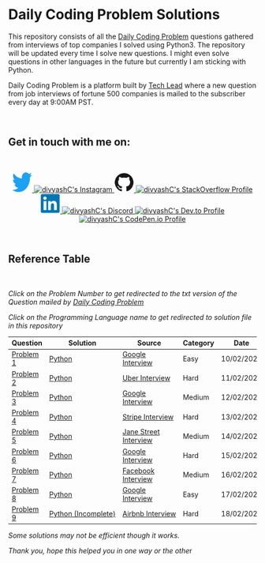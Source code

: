# Daily Coding Problem Solutions

This repository consists of all the [Daily Coding Problem](https://www.dailycodingproblem.com/) questions gathered from interviews of top companies I solved using Python3. The repository will be updated every time I solve new questions. I might even solve questions in other languages in the future but currently I am sticking with Python.

Daily Coding Problem is a platform built by [Tech Lead](https://www.youtube.com/c/TechLead/) where a new question from job interviews of fortune 500 companies is mailed to the subscriber every day at 9:00AM PST.

<br/>

## Get in touch with me on:

<br/>

<p align="center">
 <a href="https://twitter.com/dork_v2" target="_blank">
  <img src="https://github.com/devicons/devicon/blob/master/icons/twitter/twitter-original.svg" alt="divyashC's Twitter" width="40" height="40"/>     
 </a>
 <a href="https://www.instagram.com/dork_v3.0/" target="_blank">
  <img src="https://raw.githubusercontent.com/rahuldkjain/github-profile-readme-generator/master/src/images/icons/Social/instagram.svg" alt="divyashC's Instagram" width="40" height="40" />    
 </a>
 <a href="https://github.com/divyashC/" target="_blank">
  <img src="https://github.com/devicons/devicon/blob/master/icons/github/github-original.svg" alt="divyashC's GitHub"  width="40" height="40"/>    
 </a>
 <a href="https://stackoverflow.com/users/15124365" target="_blank">
  <img src="https://raw.githubusercontent.com/rahuldkjain/github-profile-readme-generator/master/src/images/icons/Social/stack-overflow.svg" alt="divyashC's StackOverflow Profile"  width="40" height="40"/>    
 </a>
 <a href="https://www.linkedin.com/in/divyashc/" target="_blank">
  <img src="https://github.com/devicons/devicon/blob/master/icons/linkedin/linkedin-original.svg" alt="divyashC's LinkedIn"  width="40" height="40"/>    
 </a>
 <a href="https://discord.com/users/Dork#0448" target="_blank">
  <img src="https://raw.githubusercontent.com/rahuldkjain/github-profile-readme-generator/master/src/images/icons/Social/discord.svg" alt="divyashC's Discord"  width="40" height="40"/>
 </a>
 <a href="https://dev.to/divyashc" target="_blank">
  <img src="https://raw.githubusercontent.com/rahuldkjain/github-profile-readme-generator/master/src/images/icons/Social/devto.svg" alt="divyashC's Dev.to Profile"  width="40" height="40"/>    
 </a>
 <a href="https://codepen.io/divyashc" target="_blank">
  <img src="https://raw.githubusercontent.com/rahuldkjain/github-profile-readme-generator/master/src/images/icons/Social/codepen.svg" alt="divyashC's CodePen.io Profile"  width="40" height="40"/>    
 </a>
</p>

<br/>

## Reference Table

<br/>

_Click on the Problem Number to get redirected to the txt version of the Question mailed by [Daily Coding Problem](https://www.dailycodingproblem.com/)_

_Click on the Programming Language name to get redirected to solution file in this repository_

| **Question**                                                                                   | **Solution**                                                                                            | **Source**                                           | **Category** | **Date**   |
| ---------------------------------------------------------------------------------------------- | ------------------------------------------------------------------------------------------------------- | ---------------------------------------------------- | ------------ | ---------- |
| [Problem 1](https://github.com/divyashC/daily_coding_problem/blob/main/Problem_1/question.txt) | [Python](https://github.com/divyashC/daily_coding_problem/blob/main/Problem_1/solution.py)              | [Google Interview](https://www.google.com/)          | Easy         | 10/02/2022 |
| [Problem 2](https://github.com/divyashC/daily_coding_problem/blob/main/Problem_2/question.txt) | [Python](https://github.com/divyashC/daily_coding_problem/blob/main/Problem_2/solution.py)              | [Uber Interview](https://www.uber.com/in/en/)        | Hard         | 11/02/2022 |
| [Problem 3](https://github.com/divyashC/daily_coding_problem/blob/main/Problem_3/question.txt) | [Python](https://github.com/divyashC/daily_coding_problem/blob/main/Problem_3/solution.py)              | [Google Interview](https://www.google.com/)          | Medium       | 12/02/2022 |
| [Problem 4](https://github.com/divyashC/daily_coding_problem/blob/main/Problem_4/question.txt) | [Python](https://github.com/divyashC/daily_coding_problem/blob/main/Problem_4/solution.py)              | [Stripe Interview](https://stripe.com/)              | Hard         | 13/02/2022 |
| [Problem 5](https://github.com/divyashC/daily_coding_problem/blob/main/Problem_5/question.txt) | [Python](https://github.com/divyashC/daily_coding_problem/blob/main/Problem_5/solution.py)              | [Jane Street Interview](https://www.janestreet.com/) | Medium       | 14/02/2022 |
| [Problem 6](https://github.com/divyashC/daily_coding_problem/blob/main/Problem_6/question.txt) | [Python](https://github.com/divyashC/daily_coding_problem/blob/main/Problem_6/solution.py)              | [Google Interview](https://www.google.com/)          | Hard         | 15/02/2022 |
| [Problem 7](https://github.com/divyashC/daily_coding_problem/blob/main/Problem_7/question.txt) | [Python](https://github.com/divyashC/daily_coding_problem/blob/main/Problem_7/solution.py)              | [Facebook Interview](https://www.facebook.com/)      | Medium       | 16/02/2022 |
| [Problem 8](https://github.com/divyashC/daily_coding_problem/blob/main/Problem_8/question.txt) | [Python](https://github.com/divyashC/daily_coding_problem/blob/main/Problem_8/solution.py)              | [Google Interview](https://www.google.com/)          | Easy         | 17/02/2022 |
| [Problem 9](https://github.com/divyashC/daily_coding_problem/blob/main/Problem_9/question.txt) | [Python (Incomplete)](https://github.com/divyashC/daily_coding_problem/blob/main/Problem_9/solution.py) | [Airbnb Interview](https://www.airbnb.com/)          | Hard         | 18/02/2022 |

_Some solutions may not be efficient though it works._

*Thank you, hope this helped you in one way or the othe*r
